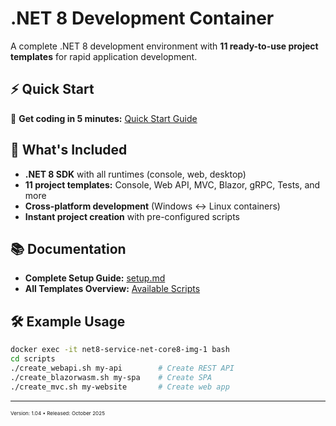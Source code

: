 # .NET 8 Development Container

A complete .NET 8 development environment with **11 ready-to-use project templates** for rapid application development.

## ⚡ Quick Start

🚀 **Get coding in 5 minutes:** [Quick Start Guide](./Howtos/setup.md#appendix-i-quick-start-guide)

## 🎯 What's Included

- **.NET 8 SDK** with all runtimes (console, web, desktop)
- **11 project templates:** Console, Web API, MVC, Blazor, gRPC, Tests, and more
- **Cross-platform development** (Windows ↔ Linux containers)
- **Instant project creation** with pre-configured scripts

## 📚 Documentation

- **Complete Setup Guide:** [setup.md](./Howtos/setup.md)
- **All Templates Overview:** [Available Scripts](./Howtos/setup.md#available-script-templates)

## 🛠️ Example Usage

```bash
docker exec -it net8-service-net-core8-img-1 bash
cd scripts
./create_webapi.sh my-api        # Create REST API
./create_blazorwasm.sh my-spa    # Create SPA
./create_mvc.sh my-website       # Create web app
```

---

<small><small><small>

Version: 1.04 • Released: October 2025

</small></small></small>